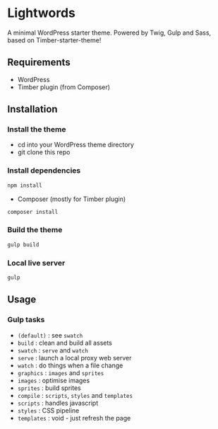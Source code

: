 # Lightwords

A minimal WordPress starter theme. Powered by Twig, Gulp and Sass, based on Timber-starter-theme!

## Requirements

* WordPress
* Timber plugin (from Composer)

## Installation

### Install the theme

* cd into your WordPress theme directory
* git clone this repo

### Install dependencies

```sh
npm install
```

* Composer (mostly for Timber plugin)

```sh
composer install
```

### Build the theme

```sh
gulp build
```

### Local live server

```sh
gulp
```

## Usage

### Gulp tasks

* `(default)` : see `swatch`
* `build` : clean and build all assets
* `swatch` : `serve` and `watch`
* `serve` : launch a local proxy web server
* `watch` : do things when a file change
* `graphics` : `images` and `sprites`
* `images` : optimise images
* `sprites` : build sprites
* `compile` : `scripts`, `styles` and `templates`
* `scripts` : handles javascript
* `styles` : CSS pipeline
* `templates` : void - just refresh the page
